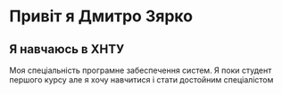 # Привіт я Дмитро Зярко
## Я навчаюсь в ХНТУ
Моя спеціальність програмне забеспечення систем. Я поки студент першого 
курсу але я хочу навчитися і стати достойним спеціалістом  

